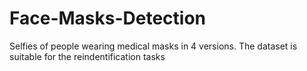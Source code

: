 # Face-Masks-Detection
Selfies of people wearing medical masks in 4 versions. The dataset is suitable for the reindentification tasks
